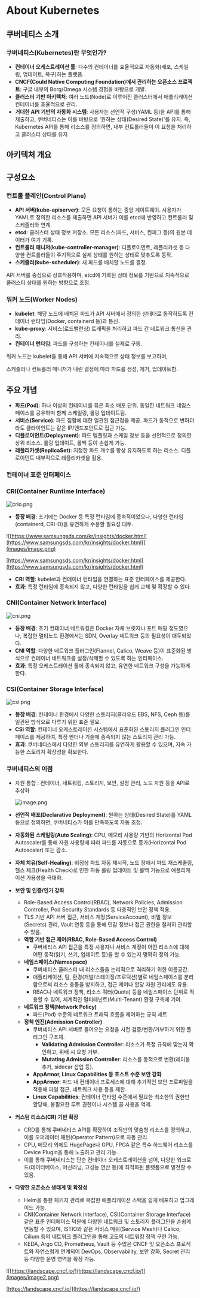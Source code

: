 # About Kubernetes

## 쿠버네티스 소개

### 쿠버네티스(Kubernetes)란 무엇인가?

- **컨테이너 오케스트레이션 툴**: 다수의 컨테이너를 효율적으로 자동화(배포, 스케일링, 업데이트, 복구)하는 플랫폼.
- **CNCF(Could Native Computing Foundation)에서 관리하는 오픈소스 프로젝트**: 구글 내부의 Borg/Omega 시스템 경험을 바탕으로 개발.
- **클러스터 기반 아키텍처**: 여러 노드(Node)로 이루어진 클러스터에서 애플리케이션 컨테이너를 효율적으로 관리.
- **거대한 API 기반의 자동화 시스템**: 사용자는 선언적 구성(YAML 등)을 API를 통해 제출하고, 쿠버네티스는 이를 바탕으로 '원하는 상태(Desired State)'를 유지. 즉, Kubernetes API를 통해 리소스를 정의하면, 내부 컨트롤러들이 이 요청을 처리하고 클러스터 상태를 유지

## 아키텍처 개요

## 구성요소

### 컨트롤 플레인(Control Plane)

- **API 서버(kube-apiserver)**: 모든 요청이 통하는 중앙 게이트웨이. 사용자가 YAML로 정의한 리소스를 제출하면 API 서버가 이를 etcd에 반영하고 컨트롤러 및 스케줄러와 연계.
- **etcd**: 클러스터 상태 정보 저장소. 모든 리소스(파드, 서비스, 컨피그 등)의 원본 데이터가 여기 기록.
- **컨트롤러 매니저(kube-controller-manager)**: 디플로이먼트, 레플리카셋 등 다양한 컨트롤러들이 주기적으로 실제 상태를 원하는 상태로 맞추도록 동작.
- **스케줄러(kube-scheduler)**: 새 파드를 배치할 노드를 결정.

API 서버를 중심으로 상호작용하며, etcd에 기록된 상태 정보를 기반으로 지속적으로 클러스터 상태를 원하는 방향으로 조정.

### 워커 노드(Worker Nodes)

- **kubelet**: 해당 노드에 배치된 파드가 API 서버에서 정의한 상태대로 동작하도록 컨테이너 런타임(Docker, containerd 등)과 통신.
- **kube-proxy**: 서비스(로드밸런싱) 트래픽을 처리하고 파드 간 네트워크 통신을 관리.
- **컨테이너 런타임**: 파드를 구성하는 컨테이너를 실제로 구동.

워커 노드는 kubelet을 통해 API 서버에 지속적으로 상태 정보를 보고하며, 

스케줄러나 컨트롤러 매니저가 내린 결정에 따라 파드를 생성, 제거, 업데이트함.

## 주요 개념

- **파드(Pod)**: 하나 이상의 컨테이너를 묶은 최소 배포 단위. 동일한 네트워크 네임스페이스를 공유하며 함께 스케일링, 롤링 업데이트됨.
- **서비스(Service)**: 파드 집합에 대한 일관된 접근점을 제공. 파드가 동적으로 변하더라도 클라이언트는 같은 IP/엔드포인트로 접근 가능.
- **디플로이먼트(Deployment)**: 파드 템플릿과 스케일 정보 등을 선언적으로 정의한 상위 리소스. 롤링 업데이트, 롤백 등이 손쉽게 가능.
- **레플리카셋(ReplicaSet)**: 지정한 파드 개수를 항상 유지하도록 하는 리소스. 디플로이먼트 내부적으로 레플리카셋을 활용.

### 컨테이너 표준 인터페이스

### CRI(Container Runtime Interface)

![crio.png](images/rio.png)

- **등장 배경**: 초기에는 Docker 등 특정 런타임에 종속적이었으나, 다양한 런타임(containerd, CRI-O)을 유연하게 수용할 필요성 대두.

![[https://www.samsungsds.com/kr/insights/docker.html](https://www.samsungsds.com/kr/insights/docker.html)](images/image.png)

[https://www.samsungsds.com/kr/insights/docker.html](https://www.samsungsds.com/kr/insights/docker.html)

- **CRI 역할**: kubelet과 컨테이너 런타임을 연결하는 표준 인터페이스를 제공한다.
- **효과**: 특정 런타임에 종속되지 않고, 다양한 런타임을 쉽게 교체 및 확장할 수 있다.

### CNI(Container Network Interface)

![cni.png](images/cni.png)

- **등장 배경**: 초기 컨테이너 네트워킹은 Docker 자체 브릿지나 포트 매핑 정도였으나, 복잡한 멀티노드 환경에서는 SDN, Overlay 네트워크 등의 필요성이 대두되었다.
- **CNI 역할**: 다양한 네트워크 플러그인(Flannel, Calico, Weave 등)이 표준화된 방식으로 컨테이너 네트워크를 설정/삭제할 수 있도록 하는 인터페이스.
- **효과**: 특정 오케스트레이션 툴에 종속되지 않고, 유연한 네트워크 구성을 가능하게 한다.

### CSI(Container Storage Interface)

![csi.png](images/csi.png)

- **등장 배경**: 컨테이너 환경에서 다양한 스토리지(클라우드 EBS, NFS, Ceph 등)를 일관된 방식으로 다루기 위한 표준 필요.
- **CSI 역할**: 컨테이너 오케스트레이션 시스템에서 표준화된 스토리지 플러그인 인터페이스를 제공하여, 특정 벤더나 기술에 종속되지 않는 스토리지 관리 가능.
- **효과**: 쿠버네티스에서 다양한 외부 스토리지를 유연하게 활용할 수 있으며, 지속 가능한 스토리지 확장성을 확보한다.

### 쿠버네티스의 이점

- 자원 통합 : 컨테이너, 네트워킹, 스토리지, 보안, 설정 관리, 노드 자원 등을 API로 추상화
    
    ![image.png](images/image1.png)
    
- **선언적 배포(Declarative Deployment)**: 원하는 상태(Desired State)를 YAML 등으로 정의하면, 쿠버네티스가 이를 만족하도록 자동 조정.
- **자동화된 스케일링(Auto Scaling)**: CPU, 메모리 사용량 기반의 Horizontal Pod Autoscaler를 통해 자원 사용량에 따라 파드를 자동으로 증가(Horizontal Pod Autoscaler) 또는 감소.
- **자체 치유(Self-Healing)**: 비정상 파드 자동 재시작, 노드 장애시 파드 재스케줄링, 헬스 체크(Health Check)로 인한 자동 롤링 업데이트 및 롤백 기능으로 애플리케이션 가용성을 극대화.

- **보안 및 인증/인가 강화**
    - Role-Based Access Control(RBAC), Network Policies, Admission Controller, Pod Security Standards 등 다층적인 보안 정책 적용.
    - TLS 기반 API 서버 접근, 서비스 계정(ServiceAccount), 비밀 정보(Secrets) 관리, Vault 연동 등을 통해 민감 정보나 접근 권한을 철저히 관리할 수 있음.
    - **역할 기반 접근 제어(RBAC, Role-Based Access Control)**
        - 쿠버네티스 API 접근을 특정 사용자나 서비스 계정이 어떤 리소스에 대해 어떤 동작(읽기, 쓰기, 업데이트 등)을 할 수 있는지 명확히 정의 가능.
    - **네임스페이스(Namespace)**
        - 쿠버네티스 클러스터 내 리소스들을 논리적으로 격리하기 위한 이름공간.
        - 애플리케이션, 팀, 환경(개발/스테이징/프로덕션)별로 네임스페이스를 분리함으로써 리소스 충돌을 방지하고, 접근 제어나 할당 자원 관리에도 유용.
        - RBAC나 네트워크 정책, 리소스 쿼터(Quota) 등을 네임스페이스 단위로 적용할 수 있어, 체계적인 멀티테넌트(Multi-Tenant) 환경 구축에 기여.
    - **네트워크 정책(Network Policy)**
        - 파드(Pod) 수준의 네트워크 트래픽 흐름을 제어하는 규칙 세트.
    - **정책 엔진(Admission Controller)**
        - 쿠버네티스 API 서버로 들어오는 요청을 사전 검증/변환/거부하기 위한 플러그인 구조체.
            - **Validating Admission Controller**: 리소스가 특정 규칙에 맞는지 확인하고, 위배 시 요청 거부.
            - **Mutating Admission Controller**: 리소스를 동적으로 변환(레이블 추가, sidecar 삽입 등).
        - **AppArmor, Linux Capabilities 등 호스트 수준 보안 강화**
        - **AppArmor**: 파드 내 컨테이너 프로세스에 대해 추가적인 보안 프로파일을 적용해 파일 접근, 네트워크 사용 등을 제한.
        - **Linux Capabilities**: 컨테이너 런타임 수준에서 필요한 최소한의 권한만 할당해, 불필요한 루트 권한이나 시스템 콜 사용을 억제.

- **커스텀 리소스(CR) 기반 확장**
    - CRD를 통해 쿠버네티스 API를 확장하여 조직만의 맞춤형 리소스를 정의하고, 이를 오퍼레이터 패턴(Operator Pattern)으로 자동 관리.
    - CPU, 메모리 외에도 HugePage나 GPU, FPGA 같은 특수 하드웨어 리소스를 Device Plugin을 통해 노출하고 관리 가능.
    - 이를 통해 쿠버네티스는 단순 컨테이너 오케스트레이션을 넘어, 다양한 워크로드(데이터베이스, 머신러닝, 고성능 연산 등)에 최적화된 플랫폼으로 발전할 수 있음.

- **다양한 오픈소스 생태계 및 확장성**
    - Helm을 통한 패키지 관리로 복잡한 애플리케이션 스택을 쉽게 배포하고 업그레이드 가능.
    - CNI(Container Network Interface), CSI(Container Storage Interface) 같은 표준 인터페이스 덕분에 다양한 네트워크 및 스토리지 플러그인을 손쉽게 연동할 수 있으며, ISTIO와 같은 서비스 메쉬(Service Mesh)나 Calico, Cilium 등의 네트워크 플러그인을 통해 고도의 네트워킹 정책 구현 가능.
    - KEDA, Argo CD, Prometheus, Vault 등 수많은 CNCF 및 오픈소스 프로젝트와 자연스럽게 연계되어 DevOps, Observability, 보안 강화, Secret 관리 등 다양한 운영 영역을 확장 가능.

![[https://landscape.cncf.io/](https://landscape.cncf.io/)](images/image2.png)

[https://landscape.cncf.io/](https://landscape.cncf.io/)